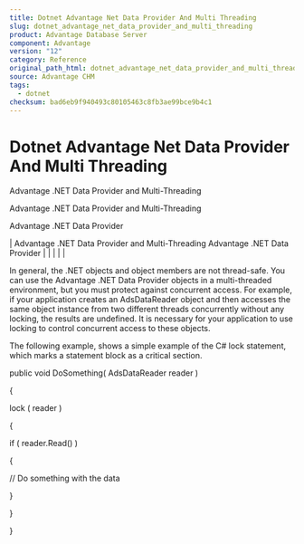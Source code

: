 ```yaml
---
title: Dotnet Advantage Net Data Provider And Multi Threading
slug: dotnet_advantage_net_data_provider_and_multi_threading
product: Advantage Database Server
component: Advantage
version: "12"
category: Reference
original_path_html: dotnet_advantage_net_data_provider_and_multi_threading.htm
source: Advantage CHM
tags:
  - dotnet
checksum: bad6eb9f940493c80105463c8fb3ae99bce9b4c1
---
```


# Dotnet Advantage Net Data Provider And Multi Threading

Advantage .NET Data Provider and Multi-Threading

Advantage .NET Data Provider and Multi-Threading

Advantage .NET Data Provider

| Advantage .NET Data Provider and Multi-Threading  Advantage .NET Data Provider |  |  |  |  |

In general, the .NET objects and object members are not thread-safe. You can use the Advantage .NET Data Provider objects in a multi-threaded environment, but you must protect against concurrent access. For example, if your application creates an AdsDataReader object and then accesses the same object instance from two different threads concurrently without any locking, the results are undefined. It is necessary for your application to use locking to control concurrent access to these objects.

The following example, shows a simple example of the C# lock statement, which marks a statement block as a critical section.

public void DoSomething( AdsDataReader reader )

{

lock ( reader )

{

if ( reader.Read() )

{

// Do something with the data

}

}

}
